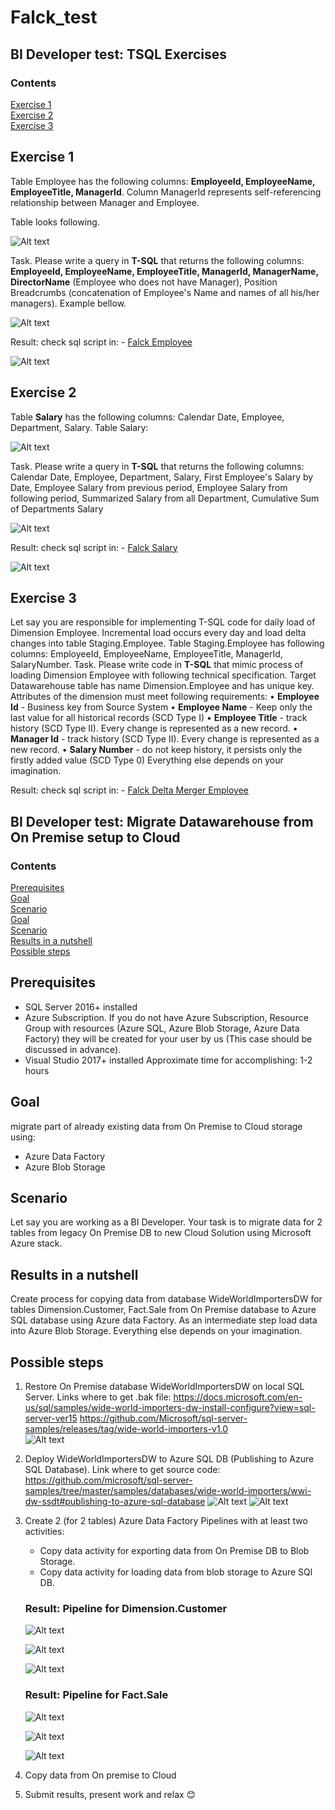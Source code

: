 # Falck_test

## BI Developer test: TSQL Exercises

### Contents

[Exercise 1](#Exercise-1)<br/>
[Exercise 2](#Exercise-2)<br/>
[Exercise 3](#Exercise-3)<br/>


## Exercise 1

Table Employee has the following columns: **EmployeeId, EmployeeName, EmployeeTitle, ManagerId**. Column ManagerId represents self-referencing relationship between Manager and Employee.

Table looks following.


![Alt text](/pic/1.1.png "Employee 1")

Task. Please write a query in **T-SQL** that returns the following columns:
**EmployeeId, EmployeeName, EmployeeTitle, ManagerId, ManagerName, DirectorName** (Employee who does not have Manager), Position Breadcrumbs (concatenation of Employee's Name and names of all his/her managers). Example bellow.

![Alt text](/pic/1.2.png "Employee 2")

Result:
check sql script in: - [Falck Employee](/sql/Falck_Employee.sql) 

![Alt text](/pic/1.3.PNG "Employee 3")


## Exercise 2
Table **Salary** has the following columns: Calendar Date, Employee, Department, Salary.
Table Salary:

![Alt text](/pic/2.1.png "Salary 1")

Task. Please write a query in **T-SQL** that returns the following columns:
Calendar Date, Employee, Department, Salary, First Employee's Salary by Date, Employee Salary from previous period, Employee Salary from following period, Summarized Salary from all Department, Cumulative Sum of Departments Salary

![Alt text](/pic/2.1.png "Salary 2")

Result:
check sql script in: - [Falck Salary](/sql/Falck_Salary.sql) 

![Alt text](/pic/2.3.PNG "Salary 3")


## Exercise 3
Let say you are responsible for implementing T-SQL code for daily load of Dimension Employee.
Incremental load occurs every day and load delta changes into table Staging.Employee. Table Staging.Employee has following columns: EmployeeId, EmployeeName, EmployeeTitle, ManagerId, SalaryNumber.
Task. Please write code in **T-SQL** that mimic process of loading Dimension Employee with following technical specification.
Target Datawarehouse table has name Dimension.Employee and has unique key.
Attributes of the dimension must meet following requirements:
•	**Employee Id** - Business key from Source System
•	**Employee Name** - Keep only the last value for all historical records (SCD Type I)
•	**Employee Title** - track history (SCD Type II). Every change is represented as a new record.
•	**Manager Id** - track history (SCD Type II). Every change is represented as a new record.
•	**Salary Number** - do not keep history, it persists only the firstly added value (SCD Type 0)
Everything else depends on your imagination.

Result:
check sql script in: - [Falck Delta Merger Employee](/sql/Falck_DeltaMerger_Employee.sql) 


## BI Developer test: Migrate Datawarehouse from On Premise setup to Cloud

### Contents
[Prerequisites](#Prerequisites)<br/>
[Goal](#Goal)<br/>
[Scenario](#Scenario)<br/>
[Goal](#Goal)<br/>
[Scenario](#Scenario)<br/>
[Results in a nutshell](#Results-in-a-nutshell)<br/>
[Possible steps](#Possible-steps)<br/>


## Prerequisites
-	SQL Server 2016+ installed 
-	Azure Subscription. If you do not have Azure Subscription, Resource Group with resources (Azure SQL, Azure Blob Storage, Azure Data Factory) they will be created for your user by us (This case should be discussed in advance). 
-	Visual Studio 2017+ installed
Approximate time for accomplishing: 1-2 hours

## Goal
migrate part of already existing data from On Premise to Cloud storage using:
-	Azure Data Factory 
-	Azure Blob Storage

## Scenario
Let say you are working as a BI Developer. Your task is to migrate data for 2 tables from legacy On Premise DB to new Cloud Solution using Microsoft Azure stack.

## Results in a nutshell
Create process for copying data from database WideWorldImportersDW for tables Dimension.Customer, Fact.Sale from On Premise database to Azure SQL database using Azure data Factory. As an intermediate step load data into Azure Blob Storage. Everything else depends on your imagination.
## Possible steps
1.	Restore On Premise database WideWorldImportersDW on local SQL Server. 
    Links where to get .bak file:
	  https://docs.microsoft.com/en-us/sql/samples/wide-world-importers-dw-install-configure?view=sql-server-ver15
	  https://github.com/Microsoft/sql-server-samples/releases/tag/wide-world-importers-v1.0
	 <br/>
	 ![Alt text](/pic/3.1.png "Restore On Premise database") 
1.	Deploy WideWorldImportersDW to Azure SQL DB (Publishing to Azure SQL Database). 
    Link where to get source code:
    https://github.com/microsoft/sql-server-samples/tree/master/samples/databases/wide-world-importers/wwi-dw-ssdt#publishing-to-azure-sql-database 
    ![Alt text](/pic/3.2.png "Publishing to Azure SQL Database: VS") 
    ![Alt text](/pic/3.3.png "Publishing to Azure SQL Database: AZURE Portal") 
1.	Create 2 (for 2 tables) Azure Data Factory Pipelines with at least two activities:<br/>
    - Copy data activity for exporting data from On Premise DB to Blob Storage.
    - Copy data activity for loading data from blob storage to Azure SQl DB.
    
    
    ### Result: Pipeline for **Dimension.Customer**
    
    ![Alt text](/pic/3.4.png "ADF Pipeline 1") 
    
    ![Alt text](/pic/3.5.png "Azure blob storage 1") 
    
    ![Alt text](/pic/3.6.png "SSMS 1") 
    
     ### Result: Pipeline for **Fact.Sale**
     
    ![Alt text](/pic/3.7.png "ADF Pipeline 2") 
    
    ![Alt text](/pic/3.8.png "Azure blob storage 2") 
    
    ![Alt text](/pic/3.9.png "SSMS 2") 
    
1.	Copy data from On premise to Cloud
1.	Submit results, present work and relax 😊

